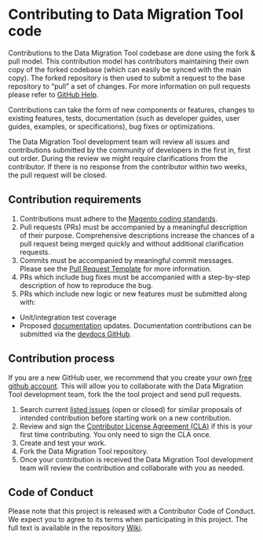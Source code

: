 # Contributing to Data Migration Tool code

Contributions to the Data Migration Tool codebase are done using the fork & pull model.
This contribution model has contributors maintaining their own copy of the forked codebase (which can easily be synced with the main copy). The forked repository is then used to submit a request to the base repository to “pull” a set of changes. For more information on pull requests please refer to [GitHub Help](https://help.github.com/articles/about-pull-requests/).

Contributions can take the form of new components or features, changes to existing features, tests, documentation (such as developer guides, user guides, examples, or specifications), bug fixes or optimizations.

The Data Migration Tool development team will review all issues and contributions submitted by the community of developers in the first in, first out order. During the review we might require clarifications from the contributor. If there is no response from the contributor within two weeks, the pull request will be closed.


## Contribution requirements

1. Contributions must adhere to the [Magento coding standards](https://devdocs.magento.com/guides/v2.2/coding-standards/bk-coding-standards.html).
2. Pull requests (PRs) must be accompanied by a meaningful description of their purpose. Comprehensive descriptions increase the chances of a pull request being merged quickly and without additional clarification requests.
3. Commits must be accompanied by meaningful commit messages. Please see the [Pull Request Template](https://github.com/magento/data-migration-tool/blob/2.2-develop/.github/PULL_REQUEST_TEMPLATE.md) for more information.
4. PRs which include bug fixes must be accompanied with a step-by-step description of how to reproduce the bug.
3. PRs which include new logic or new features must be submitted along with:
* Unit/integration test coverage
* Proposed [documentation](http://devdocs.magento.com) updates. Documentation contributions can be submitted via the [devdocs GitHub](https://github.com/magento/devdocs).

## Contribution process

If you are a new GitHub user, we recommend that you create your own [free github account](https://github.com/signup/free). This will allow you to collaborate with the Data Migration Tool development team, fork the the tool project and send pull requests.

1. Search current [listed issues](https://github.com/magento/data-migration-tool/issues) (open or closed) for similar proposals of intended contribution before starting work on a new contribution.
2. Review and sign the [Contributor License Agreement (CLA)](https://opensource.adobe.com/cla.html) if this is your first time contributing. You only need to sign the CLA once.
3. Create and test your work.
4. Fork the Data Migration Tool repository.
5. Once your contribution is received the Data Migration Tool development team will review the contribution and collaborate with you as needed.

## Code of Conduct

Please note that this project is released with a Contributor Code of Conduct. We expect you to agree to its terms when participating in this project.
The full text is available in the repository [Wiki](https://github.com/magento/magento2/wiki/Magento-Code-of-Conduct).

